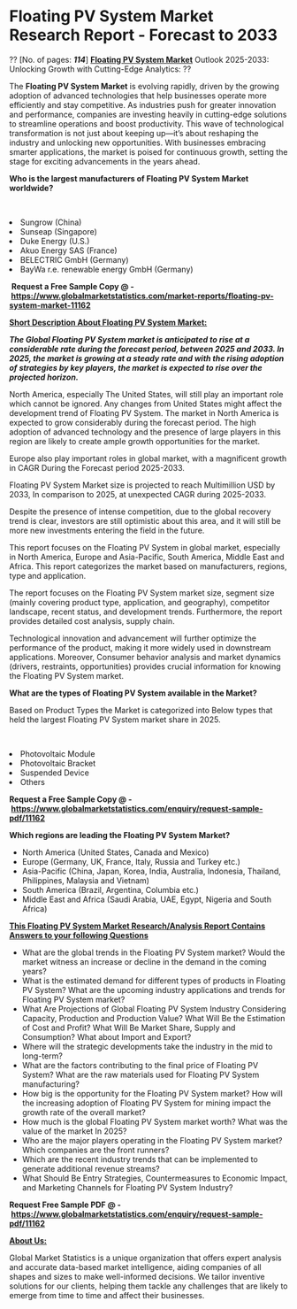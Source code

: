 <H1>Floating PV System Market Research Report - Forecast to 2033</H1><p>?? [No. of pages:&nbsp;<strong><em>114</em></strong>]&nbsp;<strong><a href="https://www.globalmarketstatistics.com/market-reports/floating-pv-system-market-11162">Floating PV System&nbsp;Market</a></strong>&nbsp;Outlook 2025-2033: Unlocking Growth with Cutting-Edge Analytics: ??</p><p>The <strong>Floating PV System Market</strong> is evolving rapidly, driven by the growing adoption of advanced technologies that help businesses operate more efficiently and stay competitive. As industries push for greater innovation and performance, companies are investing heavily in cutting-edge solutions to streamline operations and boost productivity. This wave of technological transformation is not just about keeping up&mdash;it&rsquo;s about reshaping the industry and unlocking new opportunities. With businesses embracing smarter applications, the market is poised for continuous growth, setting the stage for exciting advancements in the years ahead.</p><p><strong>Who is the largest manufacturers of Floating PV System Market worldwide?</strong></p><p>&nbsp;<li>Sungrow (China)<li> Sunseap (Singapore)<li> Duke Energy (U.S.)<li> Akuo Energy SAS (France)<li> BELECTRIC GmbH (Germany)<li> BayWa r.e. renewable energy GmbH (Germany)</p><p>&nbsp;<strong>Request a Free Sample Copy @ -&nbsp;<a href="https://www.globalmarketstatistics.com/market-reports/floating-pv-system-market-11162">https://www.globalmarketstatistics.com/market-reports/floating-pv-system-market-11162</a></strong></p><p><strong><u>Short Description About Floating PV System Market:</u></strong></p><p><strong><em>The Global Floating PV System market is anticipated to rise at a considerable rate during the forecast period, between 2025 and 2033. In 2025, the market is growing at a steady rate and with the rising adoption of strategies by key players, the market is expected to rise over the projected horizon.</em></strong></p><p>North America, especially The United States, will still play an important role which cannot be ignored. Any changes from United States might affect the development trend of Floating PV System. The market in North America is expected to grow considerably during the forecast period. The high adoption of advanced technology and the presence of large players in this region are likely to create ample growth opportunities for the market.</p><p>Europe also play important roles in global market, with a magnificent growth in CAGR During the Forecast period 2025-2033.</p><p>Floating PV System Market size is projected to reach Multimillion USD by 2033, In comparison to 2025, at unexpected CAGR during 2025-2033.</p><p>Despite the presence of intense competition, due to the global recovery trend is clear, investors are still optimistic about this area, and it will still be more new investments entering the field in the future.</p><p>This report focuses on the Floating PV System in global market, especially in North America, Europe and Asia-Pacific, South America, Middle East and Africa. This report categorizes the market based on manufacturers, regions, type and application.</p><p>The report focuses on the Floating PV System market size, segment size (mainly covering product type, application, and geography), competitor landscape, recent status, and development trends. Furthermore, the report provides detailed cost analysis, supply chain.</p><p>Technological innovation and advancement will further optimize the performance of the product, making it more widely used in downstream applications. Moreover, Consumer behavior analysis and market dynamics (drivers, restraints, opportunities) provides crucial information for knowing the Floating PV System market.</p><p><strong>What are the types of Floating PV System available in the Market?</strong></p><p>Based on Product Types the Market is categorized into Below types that held the largest Floating PV System market share in 2025.</p><p>&nbsp;<li>Photovoltaic Module<li> Photovoltaic Bracket<li> Suspended Device<li> Others&nbsp;</p><p><strong>Request a Free Sample Copy @ -&nbsp;<a href="https://www.globalmarketstatistics.com/enquiry/request-sample-pdf/11162">https://www.globalmarketstatistics.com/enquiry/request-sample-pdf/11162</a></strong></p><p><strong>Which regions are leading the Floating PV System Market?</strong></p><ul><li>North America (United States, Canada and Mexico)</li><li>Europe (Germany, UK, France, Italy, Russia and Turkey etc.)</li><li>Asia-Pacific (China, Japan, Korea, India, Australia, Indonesia, Thailand, Philippines, Malaysia and Vietnam)</li><li>South America (Brazil, Argentina, Columbia etc.)</li><li>Middle East and Africa (Saudi Arabia, UAE, Egypt, Nigeria and South Africa)</li></ul><p><strong><u>This Floating PV System Market Research/Analysis Report Contains Answers to your following Questions</u></strong></p><ul><li>What are the global trends in the Floating PV System market? Would the market witness an increase or decline in the demand in the coming years?</li><li>What is the estimated demand for different types of products in Floating PV System? What are the upcoming industry applications and trends for Floating PV System market?</li><li>What Are Projections of Global Floating PV System Industry Considering Capacity, Production and Production Value? What Will Be the Estimation of Cost and Profit? What Will Be Market Share, Supply and Consumption? What about Import and Export?</li><li>Where will the strategic developments take the industry in the mid to long-term?</li><li>What are the factors contributing to the final price of Floating PV System? What are the raw materials used for Floating PV System manufacturing?</li><li>How big is the opportunity for the Floating PV System market? How will the increasing adoption of Floating PV System for mining impact the growth rate of the overall market?</li><li>How much is the global Floating PV System market worth? What was the value of the market In 2025?</li><li>Who are the major players operating in the Floating PV System market? Which companies are the front runners?</li><li>Which are the recent industry trends that can be implemented to generate additional revenue streams?</li><li>What Should Be Entry Strategies, Countermeasures to Economic Impact, and Marketing Channels for Floating PV System Industry?</li></ul><p><strong>Request Free Sample PDF @ -&nbsp;<a href="https://www.globalmarketstatistics.com/enquiry/request-sample-pdf/11162">https://www.globalmarketstatistics.com/enquiry/request-sample-pdf/11162</a></strong></p><p><strong><u>About Us:</u></strong></p><p>Global Market Statistics&nbsp;is a unique organization that offers expert analysis and accurate data-based market intelligence, aiding companies of all shapes and sizes to make well-informed decisions. We tailor inventive solutions for our clients, helping them tackle any challenges that are likely to emerge from time to time and affect their businesses.</p>
